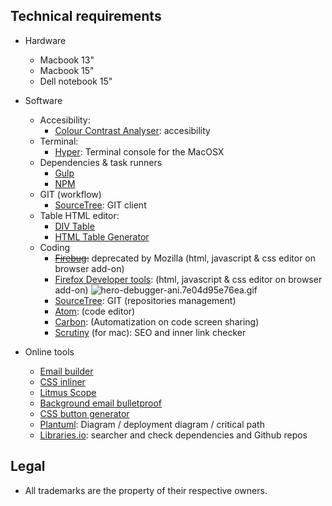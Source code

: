 ## Technical requirements ##

* Hardware
	- Macbook 13"
	- Macbook 15"
	- Dell notebook 15"

* Software
     - Accesibility:
        - [Colour Contrast Analyser](https://developer.paciellogroup.com/resources/contrastanalyser/): accesibility
     - Terminal:
        - [Hyper](https://hyper.is/): Terminal console for the MacOSX
     - Dependencies & task runners
          - [Gulp](https://gulpjs.com/)
          - [NPM](https://www.npmjs.com/)
     - GIT (workflow)
          - [SourceTree](https://www.sourcetreeapp.com/): GIT client
     - Table HTML editor:
          - [DIV Table](https://divtable.com/generator/)
          - [HTML Table Generator](https://www.tablesgenerator.com/html_tables)
     - Coding
          - ~~[Firebug](https://getfirebug.com/):~~ deprecated by Mozilla (html, javascript & css editor on browser add-on)
          - [Firefox Developer tools](https://developer.mozilla.org/en-US/docs/Tools): (html, javascript & css editor on browser add-on)
            ![hero-debugger-ani.7e04d95e76ea.gif](https://bitbucket.org/repo/rpybXp8/images/3338372203-hero-debugger-ani.7e04d95e76ea.gif)
          - [SourceTree](https://www.sourcetreeapp.com/): GIT (repositories management)
          - [Atom](https://atom.io): (code editor)
          - [Carbon](https://carbon.now.sh/): (Automatization on code screen sharing)
          - [Scrutiny](http://peacockmedia.software/mac/scrutiny/) (for mac): SEO and inner link checker

* Online tools
    - [Email builder](https://litmus.com/email-builder)
    - [CSS inliner](https://www.campaignmonitor.com/resources/tools/css-inliner/)
    - [Litmus Scope](https://litmus.com/scope/)
    - [Background email bulletproof](https://backgrounds.cm/)
    - [CSS button generator](https://buttons.cm/)
    - [Plantuml](http://www.plantuml.com/plantuml/uml/): Diagram / deployment diagram / critical path 
    - [Libraries.io](https://libraries.io/): searcher and check dependencies and Github repos

## Legal ##

* All trademarks are the property of their respective owners.